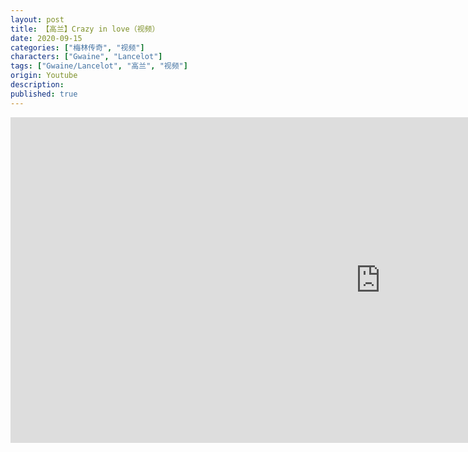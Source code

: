 ```yaml
---
layout: post
title: 【高兰】Crazy in love（视频）
date: 2020-09-15
categories: ["梅林传奇", "视频"]
characters: ["Gwaine", "Lancelot"]
tags: ["Gwaine/Lancelot", "高兰", "视频"]
origin: Youtube
description: 
published: true
---
```


<iframe width="1183" height="521" src="https://www.youtube.com/embed/XWJVMO19hxw" frameborder="0" allow="accelerometer; autoplay; clipboard-write; encrypted-media; gyroscope; picture-in-picture" allowfullscreen></iframe>
